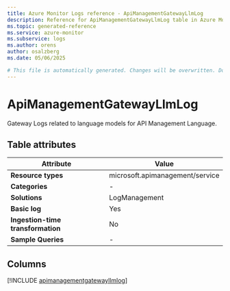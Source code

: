 ```yaml
---
title: Azure Monitor Logs reference - ApiManagementGatewayLlmLog
description: Reference for ApiManagementGatewayLlmLog table in Azure Monitor Logs.
ms.topic: generated-reference
ms.service: azure-monitor
ms.subservice: logs
ms.author: orens
author: osalzberg
ms.date: 05/06/2025

# This file is automatically generated. Changes will be overwritten. Do not change this file directly.
---
```


# ApiManagementGatewayLlmLog

Gateway Logs related to language models for API Management Language.


## Table attributes

|Attribute|Value|
|---|---|
|**Resource types**|microsoft.apimanagement/service|
|**Categories**|-|
|**Solutions**| LogManagement|
|**Basic log**|Yes|
|**Ingestion-time transformation**|No|
|**Sample Queries**|-|



## Columns
  
[!INCLUDE [apimanagementgatewayllmlog](~/reusable-content/ce-skilling/azure/includes/azure-monitor/reference/tables/apimanagementgatewayllmlog-include.md)]
